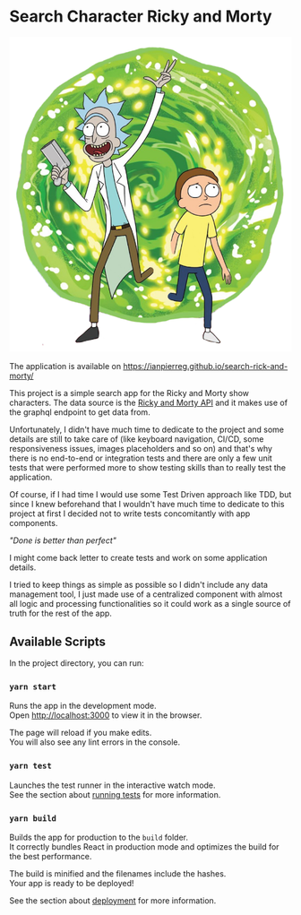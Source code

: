 # Search Character Ricky and Morty

![Ricky and Morty coming out of a green portal](src/images/empty.png)

The application is available on https://ianpierreg.github.io/search-rick-and-morty/

This project is a simple search app for the Ricky and Morty show characters. The data source is the [Ricky and Morty API](https://rickandmortyapi.com) 
and it makes use of the graphql endpoint to get data from.

Unfortunately, I didn't have much time to dedicate to the project and some details are still to take care of (like keyboard navigation, CI/CD, some responsiveness issues, images placeholders and so on)
and that's why there is no end-to-end or integration tests 
and there are only a few unit tests that were performed more to show testing skills than to really test the application.

Of course, if I had time I would use some Test Driven approach like TDD, but since I knew beforehand that I wouldn't have much time
to dedicate to this project at first I decided not to write tests concomitantly with app components. 

<em>"Done is better than perfect"</em>

I might come back letter to create tests and work on some application details.

I tried to keep things as simple as possible so I didn't include any data management tool, 
I just made use of a centralized component with almost all logic and processing functionalities
so it could work as a single source of truth for the rest of the app.
## Available Scripts

In the project directory, you can run:

### `yarn start`

Runs the app in the development mode.\
Open [http://localhost:3000](http://localhost:3000) to view it in the browser.

The page will reload if you make edits.\
You will also see any lint errors in the console.

### `yarn test`

Launches the test runner in the interactive watch mode.\
See the section about [running tests](https://facebook.github.io/create-react-app/docs/running-tests) for more information.

### `yarn build`

Builds the app for production to the `build` folder.\
It correctly bundles React in production mode and optimizes the build for the best performance.

The build is minified and the filenames include the hashes.\
Your app is ready to be deployed!

See the section about [deployment](https://facebook.github.io/create-react-app/docs/deployment) for more information.